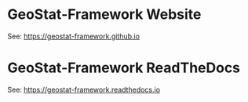 # GeoStat-Framework Website

See: https://geostat-framework.github.io


# GeoStat-Framework ReadTheDocs

See: https://geostat-framework.readthedocs.io
